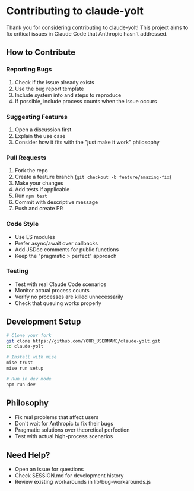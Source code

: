 # Contributing to claude-yolt

Thank you for considering contributing to claude-yolt! This project aims to fix critical issues in Claude Code that Anthropic hasn't addressed.

## How to Contribute

### Reporting Bugs
1. Check if the issue already exists
2. Use the bug report template
3. Include system info and steps to reproduce
4. If possible, include process counts when the issue occurs

### Suggesting Features
1. Open a discussion first
2. Explain the use case
3. Consider how it fits with the "just make it work" philosophy

### Pull Requests
1. Fork the repo
2. Create a feature branch (`git checkout -b feature/amazing-fix`)
3. Make your changes
4. Add tests if applicable
5. Run `npm test`
6. Commit with descriptive message
7. Push and create PR

### Code Style
- Use ES modules
- Prefer async/await over callbacks
- Add JSDoc comments for public functions
- Keep the "pragmatic > perfect" approach

### Testing
- Test with real Claude Code scenarios
- Monitor actual process counts
- Verify no processes are killed unnecessarily
- Check that queuing works properly

## Development Setup

```bash
# Clone your fork
git clone https://github.com/YOUR_USERNAME/claude-yolt.git
cd claude-yolt

# Install with mise
mise trust
mise run setup

# Run in dev mode
npm run dev
```

## Philosophy
- Fix real problems that affect users
- Don't wait for Anthropic to fix their bugs
- Pragmatic solutions over theoretical perfection
- Test with actual high-process scenarios

## Need Help?
- Open an issue for questions
- Check SESSION.md for development history
- Review existing workarounds in lib/bug-workarounds.js